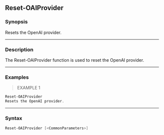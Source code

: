 Reset-OAIProvider
-----------------

### Synopsis
Resets the OpenAI provider.

---

### Description

The Reset-OAIProvider function is used to reset the OpenAI provider.

---

### Examples
> EXAMPLE 1

```PowerShell
Reset-OAIProvider
Resets the OpenAI provider.
```

---

### Syntax
```PowerShell
Reset-OAIProvider [<CommonParameters>]
```
